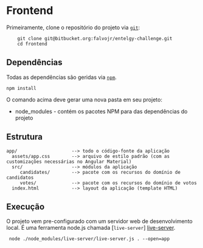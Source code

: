 # Frontend #

Primeiramente, clone o repositório do projeto via [`git`](http://git-scm.com):

```
    git clone git@bitbucket.org:falvojr/entelgy-challenge.git
    cd frontend
```

## Dependências ##

Todas as dependências são geridas via [`npm`](npm). 

```
npm install
```

O comando acima deve gerar uma nova pasta em seu projeto:

* node_modules - contém os pacotes NPM para das dependências do projeto

## Estrutura ##

```
app/                    --> todo o código-fonte da aplicação
  assets/app.css        --> arquivo de estilo padrão (com as customizações necessárias no Angular Material)
  src/                  --> módulos da aplicação
     candidates/        --> pacote com os recursos do domínio de candidatos
	 votes/             --> pacote com os recursos do domínio de votos
  index.html            --> layout da aplicação (template HTML)
```

## Execução ##

O projeto vem pre-configurado com um servidor web de desenvolvimento local. É uma ferramenta node.js chamada [`live-server`] [live-server].

```
 node ./node_modules/live-server/live-server.js . --open=app
```

[npm]: https://www.npmjs.org/
[live-server]: https://www.npmjs.com/package/live-server